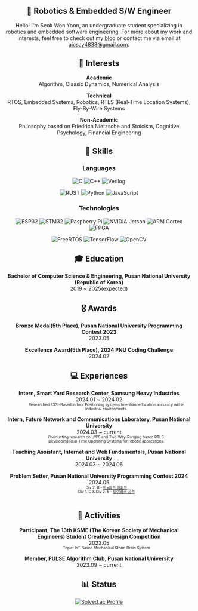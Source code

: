 <div align="center">

## 👋 Robotics & Embedded S/W Engineer
Hello! I'm Seok Won Yoon, an undergraduate student specializing in robotics and embedded software engineering. For more about my work and interests, feel free to check out my [blog](https://velog.io/@dev_sw_yoon) or contact me via email at [aicsay4838@gmail.com](mailto:aicsay4838@gmail.com).

## 🌟 Interests

**Academic**<br> Algorithm, Classic Dynamics, Numerical Analysis

**Technical**<br> RTOS, Embedded Systems, Robotics, RTLS (Real-Time Location Systems), Fly-By-Wire Systems

**Non-Academic**<br>
Philosophy based on Friedrich Nietzsche and Stoicism, Cognitive Psychology, Financial Engineering

## 🔨 Skills

### Languages
![C](https://img.shields.io/badge/C-00599C.svg?style=for-the-badge&logo=c&logoColor=white) ![C++](https://img.shields.io/badge/C++-00599C.svg?style=for-the-badge&logo=cplusplus&logoColor=white)  ![Verilog](https://img.shields.io/badge/Verilog-007ACC.svg?style=for-the-badge&logo=verilog&logoColor=white)

![RUST](https://img.shields.io/badge/Rust-000000.svg?style=for-the-badge&logo=rust&logoColor=white) ![Python](https://img.shields.io/badge/Python-3776AB.svg?style=for-the-badge&logo=python&logoColor=white) ![JavaScript](https://img.shields.io/badge/JavaScript-F7DF1E.svg?style=for-the-badge&logo=javascript&logoColor=black) 

### Technologies
![ESP32](https://img.shields.io/badge/ESP32-E7352C.svg?style=for-the-badge&logo=espressif&logoColor=white)  ![STM32](https://img.shields.io/badge/STM32-03234B.svg?style=for-the-badge&logo=stmicroelectronics&logoColor=white)  ![Raspberry Pi](https://img.shields.io/badge/Raspberry%20Pi-A22846.svg?style=for-the-badge&logo=raspberrypi&logoColor=white) ![NVIDIA Jetson](https://img.shields.io/badge/NVIDIA%20Jetson-76B900.svg?style=for-the-badge&logo=nvidia&logoColor=white) ![ARM Cortex](https://img.shields.io/badge/ARM%20Cortex-0091BD.svg?style=for-the-badge&logo=arm&logoColor=white)  ![FPGA](https://img.shields.io/badge/FPGA-FF9A00.svg?style=for-the-badge&logo=xilinx&logoColor=white)

![FreeRTOS](https://img.shields.io/badge/FreeRTOS-0081CB.svg?style=for-the-badge&logo=freertos&logoColor=white)  ![TensorFlow](https://img.shields.io/badge/TensorFlow-FF6F00.svg?style=for-the-badge&logo=tensorflow&logoColor=white) ![OpenCV](https://img.shields.io/badge/OpenCV-5C3EE8.svg?style=for-the-badge&logo=opencv&logoColor=white)

## 🎓 Education

**Bachelor of Computer Science & Engineering, Pusan National University (Republic of Korea)** <br>
2019 ~ 2025(expected)

## 🎖️ Awards
**Bronze Medal(5th Place), Pusan National University Programming Contest 2023** <br>
2023.05<br>

**Excellence Award(5th Place), 2024 PNU Coding Challenge** <br>
2024.02<br>

## 💻 Experiences

**Intern, Smart Yard Research Center, Samsung Heavy Industries** <br>
2024.01 ~ 2024.02<br>
<span style="display: block; line-height: 1.1; font-size: 10px; margin-left: 40px;">Researched RSSI-Based Indoor Positioning systems to enhance location accuracy within industrial environments.</span>

**Intern, Future Network and Communications Laboratory, Pusan National University** <br>
2024.03 ~ current<br>
<span style="display: block; line-height: 1.1; font-size: 10px; margin-left: 40px;">Conducting research on UWB and Two-Way-Ranging based RTLS.<br>
Developing Real-Time Operating Systems for robotic applications.</span>

**Teaching Assistant, Internet and Web Fundamentals, Pusan National University** <br>
2024.03 ~ 2024.06<br>

**Problem Setter, Pusan National University Programming Contest 2024** <br>
2024.05<br>
<span style="display: block; line-height: 1.1; font-size: 10px; margin-left: 40px;">Div 2. B - [아~파트 아파트](https://www.acmicpc.net/problem/31797)<br>
Div 1. C & Div 2. E - [바이러스 공격](https://www.acmicpc.net/problem/31791)</span><br>

## 🔎 Activities

**Participant, The 13th KSME (The Korean Society of Mechanical Engineers) Student Creative Design Competition** <br>
2023.05<br>
<span style="display: block; line-height: 1.1; font-size: 10px; margin-left: 40px;">Topic: IoT-Based Mechanical Storm Drain System</span>

**Member, PULSE Algorithm Club, Pusan National University**<br>
2023.09 ~ current<br>


## 📊 Status
<a href="https://solved.ac/say4838">![Solved.ac Profile](http://mazassumnida.wtf/api/generate_badge?boj=say4838)</a>


</div>
